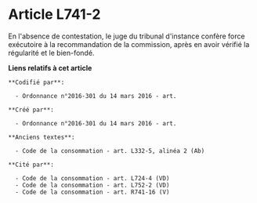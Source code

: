 # Article L741-2

En l'absence de contestation, le juge du tribunal d'instance confère force exécutoire à la recommandation de la commission,
après en avoir vérifié la régularité et le bien-fondé.

**Liens relatifs à cet article**

	**Codifié par**:

	  - Ordonnance n°2016-301 du 14 mars 2016 - art.

	**Créé par**:

	  - Ordonnance n°2016-301 du 14 mars 2016 - art.

	**Anciens textes**:

	  - Code de la consommation - art. L332-5, alinéa 2 (Ab)

	**Cité par**:

	  - Code de la consommation - art. L724-4 (VD)
	  - Code de la consommation - art. L752-2 (VD)
	  - Code de la consommation - art. R741-16 (V)
